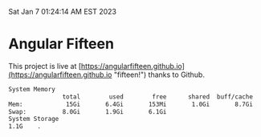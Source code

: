 Sat Jan  7 01:24:14 AM EST 2023

# Angular Fifteen


This project is live at [https://angularfifteen.github.io](https://angularfifteen.github.io "fifteen!") thanks to Github.

```bash
System Memory
               total        used        free      shared  buff/cache   available
Mem:            15Gi       6.4Gi       153Mi       1.0Gi       8.7Gi       7.5Gi
Swap:          8.0Gi       1.9Gi       6.1Gi
System Storage
1.1G	.
```
